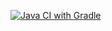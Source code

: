 [![Java CI with Gradle](https://github.com/Tanny666/CardFormTest/actions/workflows/gradle.yml/badge.svg)](https://github.com/Tanny666/CardFormTest/actions/workflows/gradle.yml)
